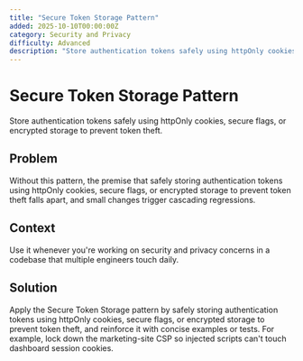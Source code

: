 ```yaml
---
title: "Secure Token Storage Pattern"
added: 2025-10-10T00:00:00Z
category: Security and Privacy
difficulty: Advanced
description: "Store authentication tokens safely using httpOnly cookies, secure flags, or encrypted storage to prevent token theft."
---
```

# Secure Token Storage Pattern

Store authentication tokens safely using httpOnly cookies, secure flags, or encrypted storage to prevent token theft.

## Problem

Without this pattern, the premise that safely storing authentication tokens using httpOnly cookies, secure flags, or encrypted storage to prevent token theft falls apart, and small changes trigger cascading regressions.

## Context

Use it whenever you're working on security and privacy concerns in a codebase that multiple engineers touch daily.

## Solution

Apply the Secure Token Storage pattern by safely storing authentication tokens using httpOnly cookies, secure flags, or encrypted storage to prevent token theft, and reinforce it with concise examples or tests. For example, lock down the marketing-site CSP so injected scripts can't touch dashboard session cookies.
